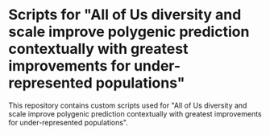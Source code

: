 # Scripts for "All of Us diversity and scale improve polygenic prediction contextually with greatest improvements for under-represented populations"

This repository contains custom scripts used for "All of Us diversity and scale improve polygenic prediction contextually with greatest improvements for under-represented populations".
